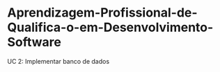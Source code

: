 # Aprendizagem-Profissional-de-Qualifica-o-em-Desenvolvimento-Software
UC 2: Implementar banco de dados 
